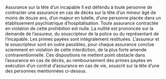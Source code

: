 Assurance sur la tête d’un incapable
Il est défendu à toute personne de contracter une assurance en cas de décès sur la tête d’un mineur âgé de moins de douze ans, d’un majeur en tutelle, d’une personne placée dans un établissement psychiatrique d’hospitalisation.
Toute assurance contractée en violation de cette prohibition est nulle.
La nullité est prononcée sur la demande de l’assureur, du souscripteur de la police ou du représentant de l’incapable.
Les primes payées sont intégralement restituées.
L’assureur et le souscripteur sont en outre passibles, pour chaque assurance conclue sciemment en violation de cette interdiction, de la plus forte amende contraventionnelle.
Ces dispositions ne mettent point obstacle dans l’assurance en cas de décès, au remboursement des primes payées en exécution d’un contrat d’assurance en cas de vie, souscrit sur la tête d’une des personnes mentionnées ci-dessus.